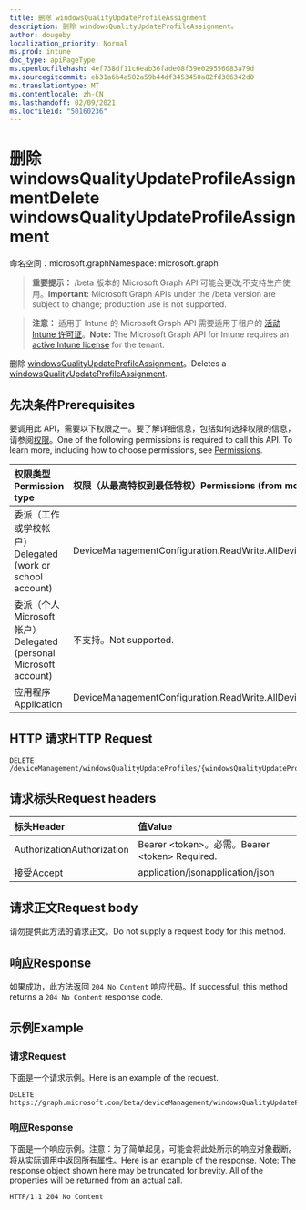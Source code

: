 ```yaml
---
title: 删除 windowsQualityUpdateProfileAssignment
description: 删除 windowsQualityUpdateProfileAssignment。
author: dougeby
localization_priority: Normal
ms.prod: intune
doc_type: apiPageType
ms.openlocfilehash: 4ef738df11c6eab36fade08f39e029556083a79d
ms.sourcegitcommit: eb31a6b4a582a59b44df3453450a82fd366342d0
ms.translationtype: MT
ms.contentlocale: zh-CN
ms.lasthandoff: 02/09/2021
ms.locfileid: "50160236"
---
```

# <a name="delete-windowsqualityupdateprofileassignment"></a><span data-ttu-id="6c18e-103">删除 windowsQualityUpdateProfileAssignment</span><span class="sxs-lookup"><span data-stu-id="6c18e-103">Delete windowsQualityUpdateProfileAssignment</span></span>

<span data-ttu-id="6c18e-104">命名空间：microsoft.graph</span><span class="sxs-lookup"><span data-stu-id="6c18e-104">Namespace: microsoft.graph</span></span>

> <span data-ttu-id="6c18e-105">**重要提示：** /beta 版本的 Microsoft Graph API 可能会更改;不支持生产使用。</span><span class="sxs-lookup"><span data-stu-id="6c18e-105">**Important:** Microsoft Graph APIs under the /beta version are subject to change; production use is not supported.</span></span>

> <span data-ttu-id="6c18e-106">**注意：** 适用于 Intune 的 Microsoft Graph API 需要适用于租户的 [活动 Intune 许可证](https://go.microsoft.com/fwlink/?linkid=839381)。</span><span class="sxs-lookup"><span data-stu-id="6c18e-106">**Note:** The Microsoft Graph API for Intune requires an [active Intune license](https://go.microsoft.com/fwlink/?linkid=839381) for the tenant.</span></span>

<span data-ttu-id="6c18e-107">删除 [windowsQualityUpdateProfileAssignment](../resources/intune-softwareupdate-windowsqualityupdateprofileassignment.md)。</span><span class="sxs-lookup"><span data-stu-id="6c18e-107">Deletes a [windowsQualityUpdateProfileAssignment](../resources/intune-softwareupdate-windowsqualityupdateprofileassignment.md).</span></span>

## <a name="prerequisites"></a><span data-ttu-id="6c18e-108">先决条件</span><span class="sxs-lookup"><span data-stu-id="6c18e-108">Prerequisites</span></span>
<span data-ttu-id="6c18e-p101">要调用此 API，需要以下权限之一。要了解详细信息，包括如何选择权限的信息，请参阅[权限](/graph/permissions-reference)。</span><span class="sxs-lookup"><span data-stu-id="6c18e-p101">One of the following permissions is required to call this API. To learn more, including how to choose permissions, see [Permissions](/graph/permissions-reference).</span></span>

|<span data-ttu-id="6c18e-111">权限类型</span><span class="sxs-lookup"><span data-stu-id="6c18e-111">Permission type</span></span>|<span data-ttu-id="6c18e-112">权限（从最高特权到最低特权）</span><span class="sxs-lookup"><span data-stu-id="6c18e-112">Permissions (from most to least privileged)</span></span>|
|:---|:---|
|<span data-ttu-id="6c18e-113">委派（工作或学校帐户）</span><span class="sxs-lookup"><span data-stu-id="6c18e-113">Delegated (work or school account)</span></span>|<span data-ttu-id="6c18e-114">DeviceManagementConfiguration.ReadWrite.All</span><span class="sxs-lookup"><span data-stu-id="6c18e-114">DeviceManagementConfiguration.ReadWrite.All</span></span>|
|<span data-ttu-id="6c18e-115">委派（个人 Microsoft 帐户）</span><span class="sxs-lookup"><span data-stu-id="6c18e-115">Delegated (personal Microsoft account)</span></span>|<span data-ttu-id="6c18e-116">不支持。</span><span class="sxs-lookup"><span data-stu-id="6c18e-116">Not supported.</span></span>|
|<span data-ttu-id="6c18e-117">应用程序</span><span class="sxs-lookup"><span data-stu-id="6c18e-117">Application</span></span>|<span data-ttu-id="6c18e-118">DeviceManagementConfiguration.ReadWrite.All</span><span class="sxs-lookup"><span data-stu-id="6c18e-118">DeviceManagementConfiguration.ReadWrite.All</span></span>|

## <a name="http-request"></a><span data-ttu-id="6c18e-119">HTTP 请求</span><span class="sxs-lookup"><span data-stu-id="6c18e-119">HTTP Request</span></span>
<!-- {
  "blockType": "ignored"
}
-->
``` http
DELETE /deviceManagement/windowsQualityUpdateProfiles/{windowsQualityUpdateProfileId}/assignments/{windowsQualityUpdateProfileAssignmentId}
```

## <a name="request-headers"></a><span data-ttu-id="6c18e-120">请求标头</span><span class="sxs-lookup"><span data-stu-id="6c18e-120">Request headers</span></span>
|<span data-ttu-id="6c18e-121">标头</span><span class="sxs-lookup"><span data-stu-id="6c18e-121">Header</span></span>|<span data-ttu-id="6c18e-122">值</span><span class="sxs-lookup"><span data-stu-id="6c18e-122">Value</span></span>|
|:---|:---|
|<span data-ttu-id="6c18e-123">Authorization</span><span class="sxs-lookup"><span data-stu-id="6c18e-123">Authorization</span></span>|<span data-ttu-id="6c18e-124">Bearer &lt;token&gt;。必需。</span><span class="sxs-lookup"><span data-stu-id="6c18e-124">Bearer &lt;token&gt; Required.</span></span>|
|<span data-ttu-id="6c18e-125">接受</span><span class="sxs-lookup"><span data-stu-id="6c18e-125">Accept</span></span>|<span data-ttu-id="6c18e-126">application/json</span><span class="sxs-lookup"><span data-stu-id="6c18e-126">application/json</span></span>|

## <a name="request-body"></a><span data-ttu-id="6c18e-127">请求正文</span><span class="sxs-lookup"><span data-stu-id="6c18e-127">Request body</span></span>
<span data-ttu-id="6c18e-128">请勿提供此方法的请求正文。</span><span class="sxs-lookup"><span data-stu-id="6c18e-128">Do not supply a request body for this method.</span></span>

## <a name="response"></a><span data-ttu-id="6c18e-129">响应</span><span class="sxs-lookup"><span data-stu-id="6c18e-129">Response</span></span>
<span data-ttu-id="6c18e-130">如果成功，此方法返回 `204 No Content` 响应代码。</span><span class="sxs-lookup"><span data-stu-id="6c18e-130">If successful, this method returns a `204 No Content` response code.</span></span>

## <a name="example"></a><span data-ttu-id="6c18e-131">示例</span><span class="sxs-lookup"><span data-stu-id="6c18e-131">Example</span></span>

### <a name="request"></a><span data-ttu-id="6c18e-132">请求</span><span class="sxs-lookup"><span data-stu-id="6c18e-132">Request</span></span>
<span data-ttu-id="6c18e-133">下面是一个请求示例。</span><span class="sxs-lookup"><span data-stu-id="6c18e-133">Here is an example of the request.</span></span>
``` http
DELETE https://graph.microsoft.com/beta/deviceManagement/windowsQualityUpdateProfiles/{windowsQualityUpdateProfileId}/assignments/{windowsQualityUpdateProfileAssignmentId}
```

### <a name="response"></a><span data-ttu-id="6c18e-134">响应</span><span class="sxs-lookup"><span data-stu-id="6c18e-134">Response</span></span>
<span data-ttu-id="6c18e-p102">下面是一个响应示例。注意：为了简单起见，可能会将此处所示的响应对象截断。将从实际调用中返回所有属性。</span><span class="sxs-lookup"><span data-stu-id="6c18e-p102">Here is an example of the response. Note: The response object shown here may be truncated for brevity. All of the properties will be returned from an actual call.</span></span>
``` http
HTTP/1.1 204 No Content
```





